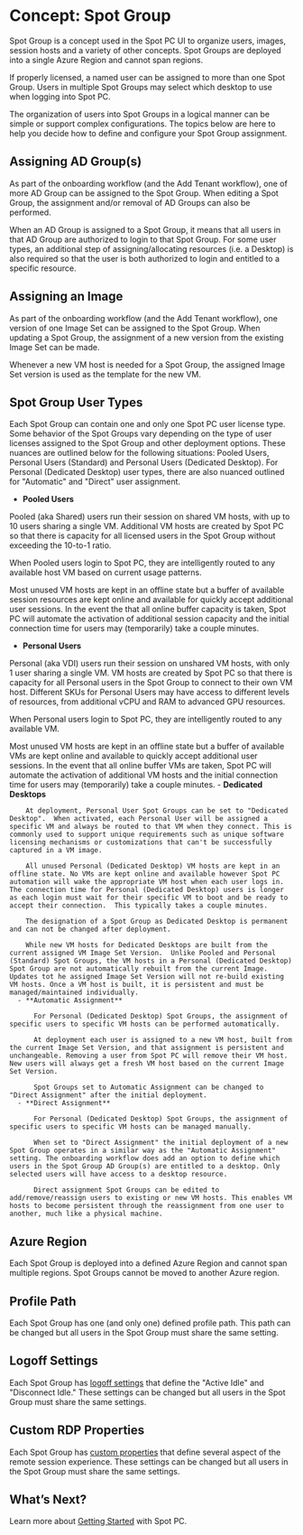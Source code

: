 <meta name=“robots” content=“noindex”>

# Concept: Spot Group
Spot Group is a concept used in the Spot PC UI to organize users, images, session hosts and a variety of other concepts.  Spot Groups are deployed into a single Azure Region and cannot span regions.

If properly licensed, a named user can be assigned to more than one Spot Group. Users in multiple Spot Groups may select which desktop to use when logging into Spot PC.

The organization of users into Spot Groups in a logical manner can be simple or support complex configurations.  The topics below are here to help you decide how to define and configure your Spot Group assignment.

## Assigning AD Group(s)
As part of the onboarding workflow (and the Add Tenant workflow), one of more AD Group can be assigned to the Spot Group. When editing a Spot Group, the assignment and/or removal of AD Groups can also be performed.  

When an AD Group is assigned to a Spot Group, it means that all users in that AD Group are authorized to login to that Spot Group. For some user types, an additional step of assigning/allocating resources (i.e. a Desktop) is also required so that the user is both authorized to login and entitled to a specific resource.

## Assigning an Image
As part of the onboarding workflow (and the Add Tenant workflow), one version of one Image Set can be assigned to the Spot Group. When updating a Spot Group, the assignment of a new version from the existing Image Set can be made.

Whenever a new VM host is needed for a Spot Group, the assigned Image Set version is used as the template for the new VM.

## Spot Group User Types
Each Spot Group can contain one and only one Spot PC user license type. Some behavior of the Spot Groups vary depending on the type of user licenses assigned to the Spot Group and other deployment options. These nuances are outlined below for the following situations: Pooled Users, Personal Users (Standard) and Personal Users (Dedicated Desktop). For Personal (Dedicated Desktop) user types, there are also nuanced outlined for "Automatic" and "Direct" user assignment.

  - **Pooled Users**

  Pooled (aka Shared) users run their session on shared VM hosts, with up to 10 users sharing a single VM.  Additional VM hosts are created by Spot PC so that there is capacity for all licensed users in the Spot Group without exceeding the 10-to-1 ratio.

  When Pooled users login to Spot PC, they are intelligently routed to any available host VM based on current usage patterns.

  Most unused VM hosts are kept in an offline state but a buffer of available session resources are kept online and available for quickly accept additional user sessions. In the event the that all online buffer capacity is taken, Spot PC will automate the activation of additional session capacity and the initial connection time for users may (temporarily) take a couple minutes.

  - **Personal Users**

  Personal (aka VDI) users run their session on unshared VM hosts, with only 1 user sharing a single VM.  VM hosts are created by Spot PC so that there is capacity for all Personal users in the Spot Group to connect to their own VM host. Different SKUs for Personal Users may have access to different levels of resources, from additional vCPU and RAM to advanced GPU resources.

  When Personal users login to Spot PC, they are intelligently routed to any available VM.  

  Most unused VM hosts are kept in an offline state but a buffer of available VMs are kept online and available to quickly accept additional user sessions. In the event that all online buffer VMs are taken, Spot PC will automate the activation of additional VM hosts and the initial connection time for users may (temporarily) take a couple minutes.
    - **Dedicated Desktops**

        At deployment, Personal User Spot Groups can be set to "Dedicated Desktop".  When activated, each Personal User will be assigned a specific VM and always be routed to that VM when they connect. This is commonly used to support unique requirements such as unique software licensing mechanisms or customizations that can't be successfully captured in a VM image.

        All unused Personal (Dedicated Desktop) VM hosts are kept in an offline state. No VMs are kept online and available however Spot PC automation will wake the appropriate VM host when each user logs in.  The connection time for Personal (Dedicated Desktop) users is longer as each login must wait for their specific VM to boot and be ready to accept their connection.  This typically takes a couple minutes.

        The designation of a Spot Group as Dedicated Desktop is permanent and can not be changed after deployment.

        While new VM hosts for Dedicated Desktops are built from the current assigned VM Image Set Version.  Unlike Pooled and Personal (Standard) Spot Groups, the VM hosts in a Personal (Dedicated Desktop) Spot Group are not automatically rebuilt from the current Image.  Updates tot he assigned Image Set Version will not re-build existing VM hosts. Once a VM host is built, it is persistent and must be managed/maintained individually.
      - **Automatic Assignment**

          For Personal (Dedicated Desktop) Spot Groups, the assignment of specific users to specific VM hosts can be performed automatically.

          At deployment each user is assigned to a new VM host, built from the current Image Set Version, and that assignment is persistent and unchangeable. Removing a user from Spot PC will remove their VM host.  New users will always get a fresh VM host based on the current Image Set Version.

          Spot Groups set to Automatic Assignment can be changed to "Direct Assignment" after the initial deployment.
      - **Direct Assignment**

          For Personal (Dedicated Desktop) Spot Groups, the assignment of specific users to specific VM hosts can be managed manually.

          When set to "Direct Assignment" the initial deployment of a new Spot Group operates in a similar way as the "Automatic Assignment" setting. The onboarding workflow does add an option to define which users in the Spot Group AD Group(s) are entitled to a desktop. Only selected users will have access to a desktop resource.

          Direct assignment Spot Groups can be edited to add/remove/reassign users to existing or new VM hosts. This enables VM hosts to become persistent through the reassignment from one user to another, much like a physical machine.  

## Azure Region
Each Spot Group is deployed into a defined Azure Region and cannot span multiple regions. Spot Groups cannot be moved to another Azure region.

## Profile Path
Each Spot Group has one (and only one) defined profile path.  This path can be changed but all users in the Spot Group must share the same setting.

## Logoff Settings
Each Spot Group has [logoff settings](spot-pc/tutorials/edit-spot-group?id=logoff-settings) that define the "Active Idle" and "Disconnect Idle." These settings can be changed but all users in the Spot Group must share the same settings.

## Custom RDP Properties
Each Spot Group has [custom properties](spot-pc/tutorials/edit-spot-group?id=set-custom-properties) that define several aspect of the remote session experience. These settings can be changed but all users in the Spot Group must share the same settings.

## What’s Next?

Learn more about [Getting Started](spot-pc/getting-started/) with Spot PC.
